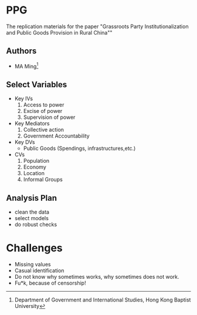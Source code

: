 # PPG

The replication materials for the paper "Grassroots Party Institutionalization and Public Goods Provision in Rural China""

## Authors

-   MA Ming[^1]

[^1]: Department of Government and International Studies, Hong Kong Baptist University

## Select Variables

-   Key IVs
    1.  Access to power
    2.  Excise of power
    3.  Supervision of power
-   Key Mediators
    1.  Collective action
    2.  Government Accountability
-   Key DVs
    -   Public Goods (Spendings, infrastructures,etc.)
-   CVs
    1. Population
    2. Economy
    3. Location
    4. Informal Groups

## Analysis Plan
- clean the data
- select models
- do robust checks

# Challenges
- Missing values
- Casual identification
- Do not know why sometimes works, why sometimes does not work.
- Fu*k, because of censorship!